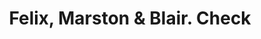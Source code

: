 ---
doi: 10.7916/D8MW3V3D
date_other: '1880'
date_other_textual: 1880-1889
form: printed ephemera
genre:
- Checks (bank checks)
name:
- Felix, Marston & Blair
object_in_context_url: https://biggert.cul.columbia.edu/items/view/ave_biggert_00185
subject_hierarchical_geographic:
- Chicago, Illinois, United States
subject_name:
- Felix, Marston & Blair
title: Felix, Marston & Blair. Check
sort_title: Felix, Marston & Blair. Check
call_number: ave_biggert_00185
coordinates:
- 41.83694444444445,-87.68472222222222
pid: ave_biggert_00185
identifiers: ave_biggert_00185
permalink: /biggert/ave_biggert_00185/
layout: iiif-image-page
---